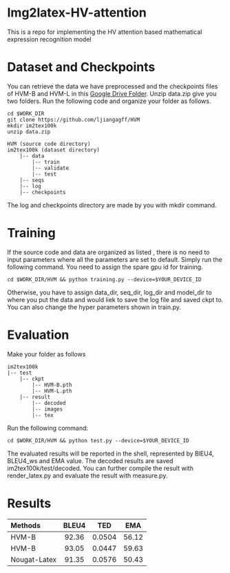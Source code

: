 # Img2latex-HV-attention
This is a repo for implementing the HV attention based mathematical expression recognition model

# Dataset and Checkpoints

You can retrieve the data we have preprocessed and the checkpoints files of HVM-B and HVM-L in this [Google Drive Folder](https://drive.google.com/drive/folders/1NyKZRK_DlUYmAnwMm31kAnGRwlHWlJjI?usp=sharing). Unzip data.zip give you two folders. Run the following code and organize your folder as follows.

```
cd $WORK_DIR
git clone https://github.com/ljiangagff/HVM
mkdir im2tex100k
unzip data.zip 

HVM (source code directory)
im2tex100k (dataset directory)
    |-- data
        |-- train
        |-- validate
        |-- test
    |-- seqs
    |-- log
    |-- checkpoints
```

The log and checkpoints directory are made by you with mkdir command.

# Training

If the source code and data are organized as listed , there is no need to input parameters where all the parameters are set to default. Simply run the following command. You need to assign the spare gpu id for training.

```
cd $WORK_DIR/HVM && python training.py --device=$YOUR_DEVICE_ID
```

Otherwise, you have to assign data_dir, seq_dir, log_dir and model_dir to where you put the data and would liek to save the log file and saved ckpt to. You can also change the hyper parameters shown in train.py.

# Evaluation

Make your folder as follows

```
im2tex100k
|-- test
    |-- ckpt
        |-- HVM-B.pth
        |-- HVM-L.pth
    |-- result
        |-- decoded
        |-- images
        |-- tex
```

Run the following command: 

```
cd $WORK_DIR/HVM && python test.py --device=$YOUR_DEVICE_ID
```

The evaluated results will be reported in the shell, represented by BlEU4, BLEU4_ws  and EMA value. The decoded results are saved im2tex100k/test/decoded. You can further compile the result with render_latex.py and evaluate the result with measure.py.

# Results

| Methods| BLEU4   |  TED| EMA |
| :--------  | :-----:  | :----:  | :----:|
| HVM-B | 92.36 | 0.0504 | 56.12 |
| HVM-B | 93.05 | 0.0447 | 59.63 |
| Nougat-Latex | 91.35 | 0.0576 | 50.43 |

